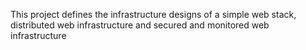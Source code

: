 This project defines the infrastructure designs of a simple web stack, distributed web infrastructure and secured and monitored web infrastructure
